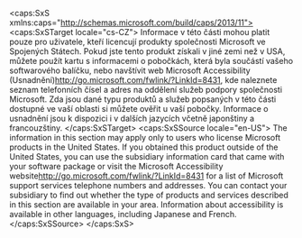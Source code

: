 <?xml version="1.0" encoding="utf-8"?>
<caps:SxS xmlns:caps="http://schemas.microsoft.com/build/caps/2013/11">
  <caps:SxSTarget locale="cs-CZ">
    <Token xmlns:xlink="http://www.w3.org/1999/xlink">Informace v této části mohou platit pouze pro uživatele, kteří licencují produkty společnosti Microsoft ve Spojených Státech. Pokud jste tento produkt získali v jiné zemi než v USA, můžete použít kartu s informacemi o pobočkách, která byla součástí vašeho softwarového balíčku, nebo navštívit <externalLink xmlns="http://ddue.schemas.microsoft.com/authoring/2003/5"><linkText>web Microsoft Accessibility (Usnadnění)</linkText><linkUri>http://go.microsoft.com/fwlink/?LinkId=8431</linkUri></externalLink>, kde naleznete seznam telefonních čísel a adres na oddělení služeb podpory společnosti Microsoft. Zda jsou dané typu produktů a služeb popsaných v této části dostupné ve vaší oblasti si můžete ověřit u vaší pobočky. Informace o usnadnění jsou k dispozici i v dalších jazycích včetně japonštiny a francouzštiny.</Token>
  </caps:SxSTarget>
  <caps:SxSSource locale="en-US">
    <Token xmlns:xlink="http://www.w3.org/1999/xlink">The information in this section may apply only to users who license Microsoft products in the United States. If you obtained this product outside of the United States, you can use the subsidiary information card that came with your software package or visit the <externalLink xmlns="http://ddue.schemas.microsoft.com/authoring/2003/5"><linkText>Microsoft Accessibility website</linkText><linkUri>http://go.microsoft.com/fwlink/?LinkId=8431</linkUri></externalLink> for a list of Microsoft support services telephone numbers and addresses. You can contact your subsidiary to find out whether the type of products and services described in this section are available in your area. Information about accessibility is available in other languages, including Japanese and French.</Token>
  </caps:SxSSource>
</caps:SxS>